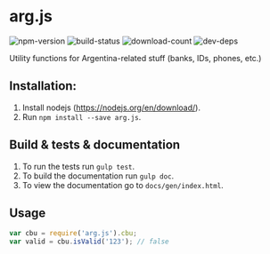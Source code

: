 arg.js
===

![npm-version](https://img.shields.io/npm/v/arg.js.svg)
![build-status](https://travis-ci.org/miparnisari/arg.js.svg?branch=master)
![download-count](https://img.shields.io/npm/dm/arg.js.svg)
![dev-deps](https://david-dm.org/miparnisari/arg.js.svg)

Utility functions for Argentina-related stuff (banks, IDs, phones, etc.)

## Installation:

1. Install nodejs (https://nodejs.org/en/download/).
1. Run `npm install --save arg.js`.

## Build & tests & documentation

1. To run the tests run `gulp test`.
1. To build the documentation run `gulp doc`.
1. To view the documentation go to `docs/gen/index.html`.

## Usage

  ```javascript
  var cbu = require('arg.js').cbu;
  var valid = cbu.isValid('123'); // false
  ```